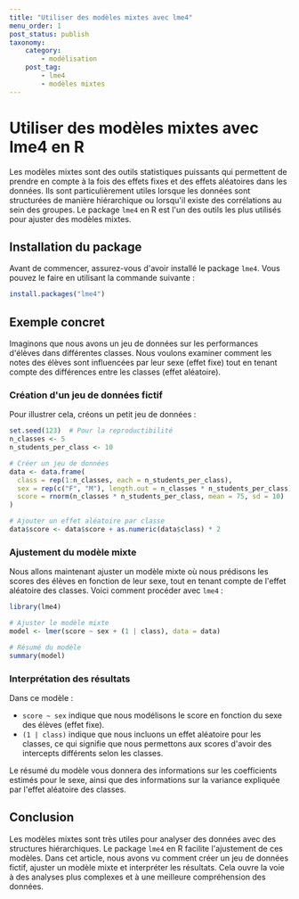 ```yaml
---
title: "Utiliser des modèles mixtes avec lme4"
menu_order: 1
post_status: publish
taxonomy:
    category:
        - modélisation
    post_tag:
        - lme4
        - modèles mixtes
---
```


# Utiliser des modèles mixtes avec lme4 en R

Les modèles mixtes sont des outils statistiques puissants qui permettent de prendre en compte à la fois des effets fixes et des effets aléatoires dans les données. Ils sont particulièrement utiles lorsque les données sont structurées de manière hiérarchique ou lorsqu'il existe des corrélations au sein des groupes. Le package `lme4` en R est l'un des outils les plus utilisés pour ajuster des modèles mixtes.

## Installation du package

Avant de commencer, assurez-vous d'avoir installé le package `lme4`. Vous pouvez le faire en utilisant la commande suivante :

```R
install.packages("lme4")
```

## Exemple concret

Imaginons que nous avons un jeu de données sur les performances d'élèves dans différentes classes. Nous voulons examiner comment les notes des élèves sont influencées par leur sexe (effet fixe) tout en tenant compte des différences entre les classes (effet aléatoire).

### Création d'un jeu de données fictif

Pour illustrer cela, créons un petit jeu de données :

```R
set.seed(123)  # Pour la reproductibilité
n_classes <- 5
n_students_per_class <- 10

# Créer un jeu de données
data <- data.frame(
  class = rep(1:n_classes, each = n_students_per_class),
  sex = rep(c("F", "M"), length.out = n_classes * n_students_per_class),
  score = rnorm(n_classes * n_students_per_class, mean = 75, sd = 10)
)

# Ajouter un effet aléatoire par classe
data$score <- data$score + as.numeric(data$class) * 2
```

### Ajustement du modèle mixte

Nous allons maintenant ajuster un modèle mixte où nous prédisons les scores des élèves en fonction de leur sexe, tout en tenant compte de l'effet aléatoire des classes. Voici comment procéder avec `lme4` :

```R
library(lme4)

# Ajuster le modèle mixte
model <- lmer(score ~ sex + (1 | class), data = data)

# Résumé du modèle
summary(model)
```

### Interprétation des résultats

Dans ce modèle :

- `score ~ sex` indique que nous modélisons le score en fonction du sexe des élèves (effet fixe).
- `(1 | class)` indique que nous incluons un effet aléatoire pour les classes, ce qui signifie que nous permettons aux scores d'avoir des intercepts différents selon les classes.

Le résumé du modèle vous donnera des informations sur les coefficients estimés pour le sexe, ainsi que des informations sur la variance expliquée par l'effet aléatoire des classes.

## Conclusion

Les modèles mixtes sont très utiles pour analyser des données avec des structures hiérarchiques. Le package `lme4` en R facilite l'ajustement de ces modèles. Dans cet article, nous avons vu comment créer un jeu de données fictif, ajuster un modèle mixte et interpréter les résultats. Cela ouvre la voie à des analyses plus complexes et à une meilleure compréhension des données.

